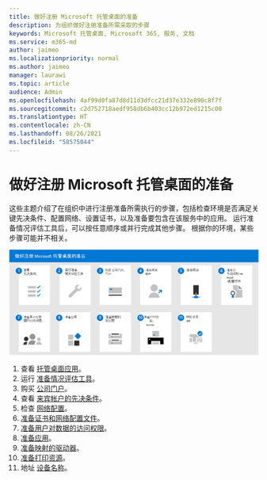 ```yaml
---
title: 做好注册 Microsoft 托管桌面的准备
description: 为组织做好注册准备所需采取的步骤
keywords: Microsoft 托管桌面, Microsoft 365, 服务, 文档
ms.service: m365-md
author: jaimeo
ms.localizationpriority: normal
ms.author: jaimeo
manager: laurawi
ms.topic: article
audience: Admin
ms.openlocfilehash: 4af99d0fa87d8d11d3dfcc21d37e332e890c8f7f
ms.sourcegitcommit: c2d752718aedf958db6b403cc12b972ed1215c00
ms.translationtype: HT
ms.contentlocale: zh-CN
ms.lasthandoff: 08/26/2021
ms.locfileid: "58575044"
---
```

# <a name="get-ready-for-enrollment-in-microsoft-managed-desktop"></a>做好注册 Microsoft 托管桌面的准备

这些主题介绍了在组织中进行注册准备所需执行的步骤，包括检查环境是否满足关键先决条件、配置网络、设置证书，以及准备要包含在该服务中的应用。 运行准备情况评估工具后，可以按任意顺序或并行完成其他步骤。 根据你的环境，某些步骤可能并不相关。

![本文列出的为准备注册而建议的步骤序列。](../../media/mmd-getready-sequence.png)

1. 查看 [托管桌面应用](prerequisites.md)。
2. 运行 [准备情况评估工具](readiness-assessment-tool.md)。
1. 购买 [公司门户](../get-started/company-portal.md)。
1. 查看 [来宾帐户的先决条件](guest-accounts.md)。
1. 检查 [网络配置](network.md)。
1. [准备证书和网络配置文件](certs-wifi-lan.md)。
1. [准备用户对数据的访问权限](authentication.md)。
1. [准备应用](apps.md)。
1. [准备映射的驱动器](mapped-drives.md)。
1. [准备打印资源](printing.md)。
1. 地址 [设备名称](address-device-names.md)。
